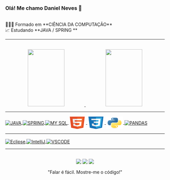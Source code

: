  ### Olá! Me chamo Daniel Neves  👋 
 <br>
👨🏿‍🎓 Formado em **CIÊNCIA DA COMPUTAÇÃO**<br>
📈 Estudando **JAVA / SPRING **  <br>

 
<div>

***
 
  </div>

<br>

<div align="center">
  <a href="https://github.com/danielnevesdecastro">
  <img height="180em" width="48%" src="https://github-readme-stats.vercel.app/api?username=danielnevesdecastro&show_icons=true&theme=highcontrast&include_all_commits=true&count_private=true"/>
  <img height="180em" width="48%" src="https://github-readme-stats.vercel.app/api/top-langs/?username=danielnevesdecastro&layout=compact&langs_count=7&theme=highcontrast"/>
</div>


***
  
<div style="display: inline_block">
  <img align="center" alt="JAVA" height="60" width="80"src="https://cdn.jsdelivr.net/gh/devicons/devicon/icons/java/java-original-wordmark.svg" />
  <img align="center" alt="SPRING" height="40" width="55" src="https://cdn.jsdelivr.net/gh/devicons/devicon/icons/spring/spring-original.svg" />
  <img align="center" alt="MY SQL" height="85" width="100" src="https://cdn.jsdelivr.net/gh/devicons/devicon/icons/mysql/mysql-plain-wordmark.svg">
  <img align="center" alt="HTML" height="40" width="55" src="https://raw.githubusercontent.com/devicons/devicon/master/icons/html5/html5-original.svg">
  <img align="center" alt="CSS" height="40" width="55" src="https://raw.githubusercontent.com/devicons/devicon/master/icons/css3/css3-original.svg">
  <img align="center" alt="PYTHON" height="40" width="55" src="https://raw.githubusercontent.com/devicons/devicon/master/icons/python/python-original.svg">
  <img align="center" alt="PANDAS" height="40" width="55" src="https://cdn.jsdelivr.net/gh/devicons/devicon/icons/pandas/pandas-original.svg">
 
           
</div>

 
 ***

 <div style="display: inline_block">
  <img align="center" alt="Eclipse" height="60" width="60"src="https://www.eclipse.org/downloads/assets/public/images/logo-eclipse.png" />
  <img align="center" alt="IntelliJ" height="60" width="60" src="https://upload.wikimedia.org/wikipedia/commons/thumb/9/9c/IntelliJ_IDEA_Icon.svg/1200px-IntelliJ_IDEA_Icon.svg.png" />
  <img align="center" alt="VSCODE" height="60" width="60" src="https://cdn.jsdelivr.net/gh/devicons/devicon/icons/vscode/vscode-original.svg">
 
***
 <br>
 <div align="center">
 <a href="https://www.linkedin.com/in/danielnevesdecastro/" target="_blank"><img src="https://img.shields.io/badge/-LinkedIn-%230077B5?style=for-the-badge&logo=linkedin&logoColor=white" target="_blank"></a> 
  <a href="https://www.instagram.com/danielnevesdecastro/" target="_blank"><img src="https://img.shields.io/badge/-Instagram-%23E4405F?style=for-the-badge&logo=instagram&logoColor=white" target="_blank"></a>
  <a href = "mailto:danielnevesdecastro@gmail.com"><img src="https://img.shields.io/badge/Gmail-D14836?style=for-the-badge&logo=gmail&logoColor=white" target="_blank"></a>

  "Falar é fácil. Mostre-me o código!"
<!--
**danielnevesdecastro/danielnevesdecastro** is a ✨ _special_ ✨ repository because its `README.md` (this file) appears on your GitHub profile.

 "Falar é fácil. Mostre-me o código!"
-->
